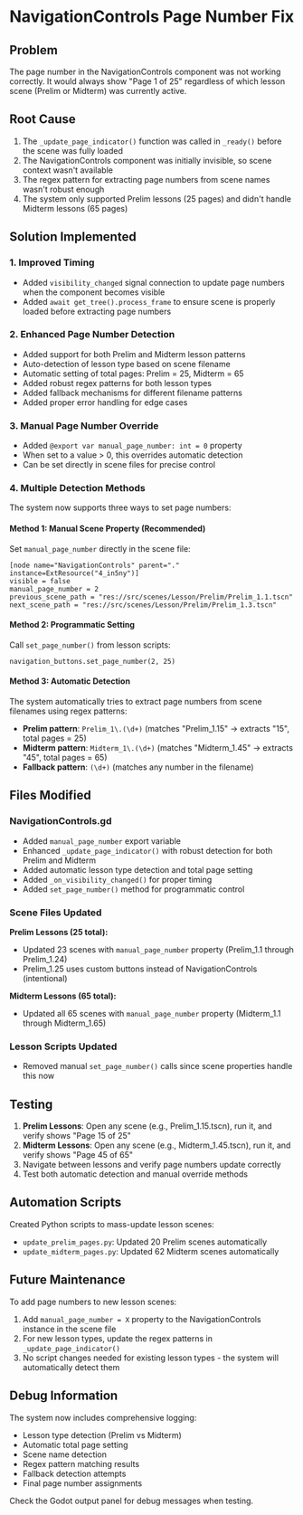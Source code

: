 # NavigationControls Page Number Fix

## Problem

The page number in the NavigationControls component was not working correctly. It would always show "Page 1 of 25" regardless of which lesson scene (Prelim or Midterm) was currently active.

## Root Cause

1. The `_update_page_indicator()` function was called in `_ready()` before the scene was fully loaded
2. The NavigationControls component was initially invisible, so scene context wasn't available
3. The regex pattern for extracting page numbers from scene names wasn't robust enough
4. The system only supported Prelim lessons (25 pages) and didn't handle Midterm lessons (65 pages)

## Solution Implemented

### 1. Improved Timing

- Added `visibility_changed` signal connection to update page numbers when the component becomes visible
- Added `await get_tree().process_frame` to ensure scene is properly loaded before extracting page numbers

### 2. Enhanced Page Number Detection

- Added support for both Prelim and Midterm lesson patterns
- Auto-detection of lesson type based on scene filename
- Automatic setting of total pages: Prelim = 25, Midterm = 65
- Added robust regex patterns for both lesson types
- Added fallback mechanisms for different filename patterns
- Added proper error handling for edge cases

### 3. Manual Page Number Override

- Added `@export var manual_page_number: int = 0` property
- When set to a value > 0, this overrides automatic detection
- Can be set directly in scene files for precise control

### 4. Multiple Detection Methods

The system now supports three ways to set page numbers:

#### Method 1: Manual Scene Property (Recommended)

Set `manual_page_number` directly in the scene file:

```
[node name="NavigationControls" parent="." instance=ExtResource("4_in5ny")]
visible = false
manual_page_number = 2
previous_scene_path = "res://src/scenes/Lesson/Prelim/Prelim_1.1.tscn"
next_scene_path = "res://src/scenes/Lesson/Prelim/Prelim_1.3.tscn"
```

#### Method 2: Programmatic Setting

Call `set_page_number()` from lesson scripts:

```gdscript
navigation_buttons.set_page_number(2, 25)
```

#### Method 3: Automatic Detection

The system automatically tries to extract page numbers from scene filenames using regex patterns:

- **Prelim pattern**: `Prelim_1\.(\d+)` (matches "Prelim_1.15" → extracts "15", total pages = 25)
- **Midterm pattern**: `Midterm_1\.(\d+)` (matches "Midterm_1.45" → extracts "45", total pages = 65)
- **Fallback pattern**: `(\d+)` (matches any number in the filename)

## Files Modified

### NavigationControls.gd

- Added `manual_page_number` export variable
- Enhanced `_update_page_indicator()` with robust detection for both Prelim and Midterm
- Added automatic lesson type detection and total page setting
- Added `_on_visibility_changed()` for proper timing
- Added `set_page_number()` method for programmatic control

### Scene Files Updated

**Prelim Lessons (25 total):**

- Updated 23 scenes with `manual_page_number` property (Prelim_1.1 through Prelim_1.24)
- Prelim_1.25 uses custom buttons instead of NavigationControls (intentional)

**Midterm Lessons (65 total):**

- Updated all 65 scenes with `manual_page_number` property (Midterm_1.1 through Midterm_1.65)

### Lesson Scripts Updated

- Removed manual `set_page_number()` calls since scene properties handle this now

## Testing

1. **Prelim Lessons**: Open any scene (e.g., Prelim_1.15.tscn), run it, and verify shows "Page 15 of 25"
2. **Midterm Lessons**: Open any scene (e.g., Midterm_1.45.tscn), run it, and verify shows "Page 45 of 65"
3. Navigate between lessons and verify page numbers update correctly
4. Test both automatic detection and manual override methods

## Automation Scripts

Created Python scripts to mass-update lesson scenes:

- `update_prelim_pages.py`: Updated 20 Prelim scenes automatically
- `update_midterm_pages.py`: Updated 62 Midterm scenes automatically

## Future Maintenance

To add page numbers to new lesson scenes:

1. Add `manual_page_number = X` property to the NavigationControls instance in the scene file
2. For new lesson types, update the regex patterns in `_update_page_indicator()`
3. No script changes needed for existing lesson types - the system will automatically detect them

## Debug Information

The system now includes comprehensive logging:

- Lesson type detection (Prelim vs Midterm)
- Automatic total page setting
- Scene name detection
- Regex pattern matching results
- Fallback detection attempts
- Final page number assignments

Check the Godot output panel for debug messages when testing.
